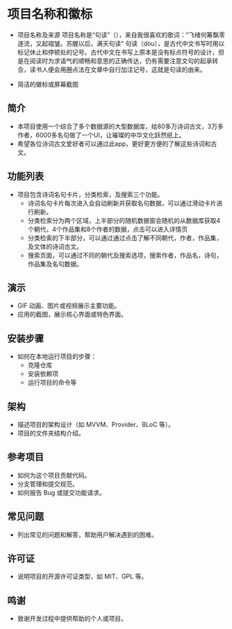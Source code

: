 # 项目名称和徽标
- 项目名称及来源
  项目名称是“句读”（），来自我很喜欢的歌词：“飞绪何筹飘零逐流，又起褶皱。苏醒以后，满天句读”
  句读（dòu），是古代中文书写时用以标记休止和停顿处的记号。古代中文在书写上原本是没有标点符号的设计，但是在阅读时为求语气的顺畅和意思的正确传达，仍有需要注意文句的起承转合，读书人便会用圈点法在文章中自行加注记号，这就是句读的由来。
  
- 简洁的徽标或屏幕截图
  

## 简介
- 本项目使用一个综合了多个数据源的大型数据库，给80多万诗词古文，3万多作者，6000多名句做了一个UI，让璀璨的中华文化跃然纸上。
- 希望各位诗词古文爱好者可以通过此app，更好更方便的了解这些诗词和古文。

## 功能列表
- 项目包含诗词名句卡片，分类检索，及搜索三个功能。
  - 诗词名句卡片每次进入会自动刷新并获取名句数据，可以通过滑动卡片进行刷新。
  - 分类检索分为两个区域，上半部分的随机数据窗会随机的从数据库获取4个朝代，4个作品集和8个作者的数据，点击可以进入详情页
  - 分类检索的下半部分，可以通过通过点击了解不同朝代，作者，作品集，及文体的诗词古文。
  - 搜索页面，可以通过不同的朝代及搜索选项，搜索作者，作品名，诗句，作品集及名句数据。

## 演示
- GIF 动画、图片或视频展示主要功能。
- 应用的截图，展示核心界面或特色界面。

## 安装步骤
- 如何在本地运行项目的步骤：
  - 克隆仓库
  - 安装依赖项
  - 运行项目的命令等

## 架构
- 描述项目的架构设计（如 MVVM、Provider、BLoC 等）。
- 项目的文件夹结构介绍。

## 参考项目
- 如何为这个项目贡献代码。
- 分支管理和提交规范。
- 如何报告 Bug 或提交功能请求。

## 常见问题
- 列出常见的问题和解答，帮助用户解决遇到的困难。

## 许可证
- 说明项目的开源许可证类型，如 MIT、GPL 等。

## 鸣谢
- 致谢开发过程中提供帮助的个人或项目。
